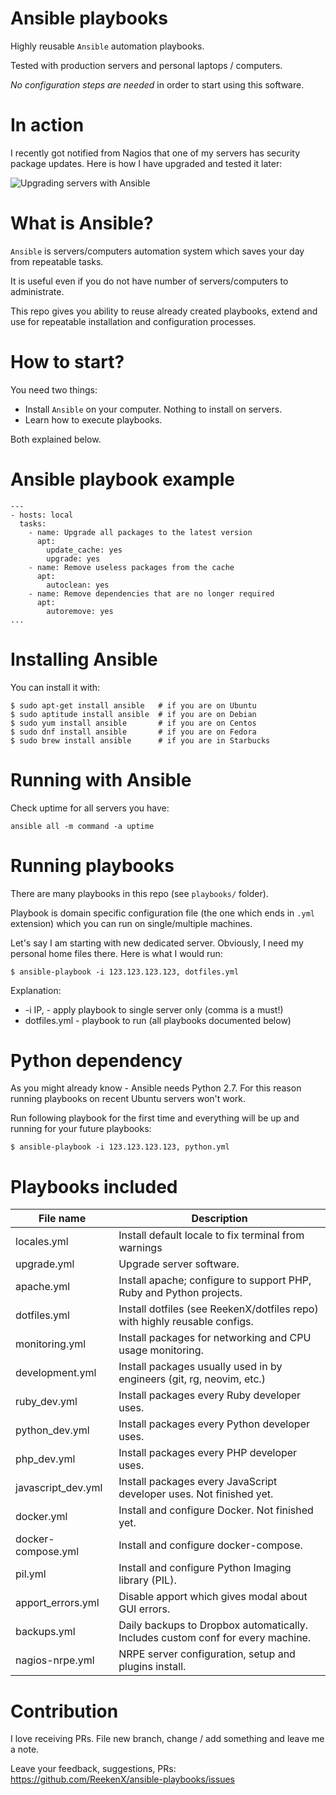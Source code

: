 # Ansible playbooks

Highly reusable `Ansible` automation playbooks.

Tested with production servers and personal laptops / computers.

*No configuration steps are needed* in order to start using this software.

# In action

I recently got notified from Nagios that one of my servers has security package updates. Here is how I have upgraded and tested it later:

![Upgrading servers with Ansible](https://www.jarmalavicius.lt/assets/ansible_serveriu_atnaujinimui.gif)

# What is Ansible?

`Ansible` is servers/computers automation system which saves your day from repeatable tasks.

It is useful even if you do not have number of servers/computers to administrate.

This repo gives you ability to reuse already created playbooks, extend and use for repeatable installation and configuration processes.

# How to start?

You need two things:

- Install `Ansible` on your computer. Nothing to install on servers.
- Learn how to execute playbooks.

Both explained below.

# Ansible playbook example

```
---
- hosts: local
  tasks:
    - name: Upgrade all packages to the latest version
      apt:
        update_cache: yes
        upgrade: yes
    - name: Remove useless packages from the cache
      apt:
        autoclean: yes
    - name: Remove dependencies that are no longer required
      apt:
        autoremove: yes
...
```

# Installing Ansible

You can install it with:

    $ sudo apt-get install ansible   # if you are on Ubuntu
    $ sudo aptitude install ansible  # if you are on Debian
    $ sudo yum install ansible       # if you are on Centos
    $ sudo dnf install ansible       # if you are on Fedora
    $ sudo brew install ansible      # if you are in Starbucks

# Running with Ansible

Check uptime for all servers you have:

    ansible all -m command -a uptime

# Running playbooks

There are many playbooks in this repo (see `playbooks/` folder).

Playbook is domain specific configuration file (the one which ends in `.yml` extension) which you can run on single/multiple machines.

Let's say I am starting with new dedicated server. Obviously, I need my personal home files there. Here is what I would run:

    $ ansible-playbook -i 123.123.123.123, dotfiles.yml

Explanation:

- -i IP, - apply playbook to single server only (comma is a must!)
- dotfiles.yml - playbook to run (all playbooks documented below)

# Python dependency

As you might already know - Ansible needs Python 2.7. For this reason running playbooks on recent Ubuntu servers won't work.

Run following playbook for the first time and everything will be up and running for your future playbooks:

    $ ansible-playbook -i 123.123.123.123, python.yml

# Playbooks included

| File name          | Description                                                                     |
|--------------------|---------------------------------------------------------------------------------|
| locales.yml        | Install default locale to fix terminal from warnings                            |
| upgrade.yml        | Upgrade server software.                                                        |
| apache.yml         | Install apache; configure to support PHP, Ruby and Python projects.             |
| dotfiles.yml       | Install dotfiles (see ReekenX/dotfiles repo) with highly reusable configs.      |
| monitoring.yml     | Install packages for networking and CPU usage monitoring.                       |
| development.yml    | Install packages usually used in by engineers (git, rg, neovim, etc.)           |
| ruby_dev.yml       | Install packages every Ruby developer uses.                                     |
| python_dev.yml     | Install packages every Python developer uses.                                   |
| php_dev.yml        | Install packages every PHP developer uses.                                      |
| javascript_dev.yml | Install packages every JavaScript developer uses. Not finished yet.             |
| docker.yml         | Install and configure Docker. Not finished yet.                                 |
| docker-compose.yml | Install and configure docker-compose.                                           |
| pil.yml            | Install and configure Python Imaging library (PIL).                             |
| apport_errors.yml  | Disable apport which gives modal about GUI errors.                              |
| backups.yml        | Daily backups to Dropbox automatically. Includes custom conf for every machine. |
| nagios-nrpe.yml    | NRPE server configuration, setup and plugins install.                           |

# Contribution

I love receiving PRs. File new branch, change / add something and leave me a note.

Leave your feedback, suggestions, PRs: https://github.com/ReekenX/ansible-playbooks/issues
